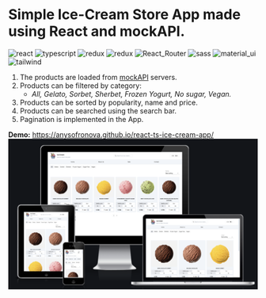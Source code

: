 <h1>Simple Ice-Cream Store App made using React and mockAPI.</h1>

<div>
<img src="https://img.shields.io/badge/react-%23323330.svg?style=for-the-badge&logo=react&logoColor=white" alt="react">
<img src="https://img.shields.io/badge/typescript-%23323330.svg?style=for-the-badge&logo=typescript&logoColor=white" alt="typescript">
<img src="https://img.shields.io/badge/-redux_toolkit-323330?style=for-the-badge&amp;logo=redux" alt="redux">
<img src="https://img.shields.io/badge/-rtk_query-323330?style=for-the-badge&amp;logo=redux" alt="redux">
<img src="https://img.shields.io/badge/React_Router-%23323330?style=for-the-badge&logo=react-router&logoColor=white" alt="React_Router">
<img src="https://img.shields.io/badge/SASS-323330.svg?style=for-the-badge&logo=SASS&logoColor=white" alt="sass">
<img src="https://img.shields.io/badge/-material_ui-%23323330?style=for-the-badge&logo=mui&logoColor=white" alt="material_ui">
<img src="https://img.shields.io/badge/tailwindcss-%23323330.svg?style=for-the-badge&logo=tailwind-css&logoColor=white" alt="tailwind">
</div>
  
1. The products are loaded from [mockAPI](https://mockapi.io/docs) servers.
2. Products can be filtered by category:
   - _All, Gelato, Sorbet, Sherbet, Frozen Yogurt, No sugar, Vegan._
3. Products can be sorted by popularity, name and price.
4. Products can be searched using the search bar.
5. Pagination is implemented in the App.

**Demo:** https://anysofronova.github.io/react-ts-ice-cream-app/
![img](./projectAssets/demo.png)
